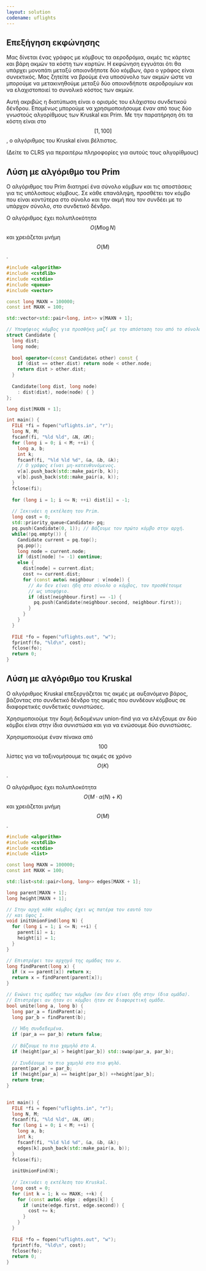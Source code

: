 ```yaml
---
layout: solution
codename: uflights
---
```

## Επεξήγηση εκφώνησης
Μας δίνεται ένας γράφος με κόμβους τα αεροδρόμια, ακμές τις κάρτες και βάρη ακμών τα κόστη των καρτών. Η εκφώνηση εγγυάται ότι θα υπάρχει μονοπάτι μεταξύ οποιονδήποτε δύο κόμβων, άρα ο γράφος είναι συνεκτικός. Μας ζητείτε να βρούμε ένα υποσύνολο των ακμών ώστε να μπορούμε να μετακινηθούμε μεταξύ δύο οποιονδήποτε αεροδρομίων και να ελαχιστοποιεί το συνολικό κόστος των ακμών. 

Αυτή ακριβώς η διατύπωση είναι o ορισμός του ελάχιστου συνδετικού δένδρου. Επομένως μπορούμε να χρησιμοποιήσουμε έναν από τους δύο γνωστούς αλγορίθμους των Kruskal και Prim. Με την παρατήρηση ότι τα κόστη είναι στο $$[1, 100]$$, ο αλγόριθμος του Kruskal είναι βέλτιστος.

(Δείτε το CLRS για περαιτέρω πληροφορίες για αυτούς τους αλγορίθμους)


## Λύση με αλγόριθμο του Prim
Ο αλγόριθμος του Prim διατηρεί ένα σύνολο κόμβων και τις αποστάσεις για τις υπόλοιπους κόμβους. Σε κάθε επανάληψη, προσθέτει τον κόμβο που είναι κοντύτερα στο σύνολο και την ακμή που τον συνδέει με το υπάρχον σύνολο, στο συνδετικό δένδρο.

Ο αλγόριθμος έχει πολυπλοκότητα $$O(M \log N)$$ και χρειάζεται μνήμη $$O(M)$$.

```c++
#include <algorithm>
#include <cstdlib>
#include <cstdio>
#include <queue>
#include <vector>

const long MAXN = 100000;
const int MAXK = 100;

std::vector<std::pair<long, int>> v[MAXN + 1];

// Υποψήφιος κόμβος για προσθήκη μαζί με την απόσταση του από το σύνολο.
struct Candidate {
  long dist;
  long node;
  
  bool operator<(const Candidate& other) const {
    if (dist == other.dist) return node < other.node;
    return dist > other.dist;
  }
  
  Candidate(long dist, long node) 
    : dist(dist), node(node) { }
};

long dist[MAXN + 1];

int main() {
  FILE *fi = fopen("uflights.in", "r");
  long N, M;
  fscanf(fi, "%ld %ld", &N, &M);
  for (long i = 0; i < M; ++i) {
    long a, b;
    int k;
    fscanf(fi, "%ld %ld %d", &a, &b, &k);
    // Ο γράφος είναι μη-κατευθυνόμενος.
    v[a].push_back(std::make_pair(b, k));
    v[b].push_back(std::make_pair(a, k));
  }
  fclose(fi);
  
  for (long i = 1; i <= N; ++i) dist[i] = -1;
  
  // Ξεκινάει η εκτέλεση του Prim.
  long cost = 0;
  std::priority_queue<Candidate> pq;
  pq.push(Candidate(0, 1)); // Βάζουμε τον πρώτο κόμβο στην αρχή.
  while(!pq.empty()) {
    Candidate current = pq.top();
    pq.pop();
    long node = current.node;
    if (dist[node] != -1) continue;
    else {
      dist[node] = current.dist;
      cost += current.dist;
      for (const auto& neighbour : v[node]) {
        // Αν δεν είναι ήδη στο σύνολο ο κόμβος, τον προσθέτουμε
        // ως υποψήφιο.
        if (dist[neighbour.first] == -1) {
          pq.push(Candidate(neighbour.second, neighbour.first));
        }
      }
    }
  }
  
  FILE *fo = fopen("uflights.out", "w");
  fprintf(fo, "%ld\n", cost);
  fclose(fo);
  return 0;
}

```

## Λύση με αλγόριθμο του Kruskal
Ο αλγόριθμος Kruskal επεξεργάζεται τις ακμές με αυξανόμενο βάρος, βάζοντας στο συνδετικό δένδρο της ακμές που συνδέουν κόμβους σε διαφορετικές συνδετικές συνιστώσες. 

Χρησιμοποιούμε την δομή δεδομένων union-find για να ελέγξουμε αν δύο κόμβοι είναι στην ίδια συνιστώσα και για να ενώσουμε δύο συνιστώσες.

Χρησιμοποιούμε έναν πίνακα από $$100$$ λίστες για να ταξινομήσουμε τις ακμές σε χρόνο $$O(K)$$.

Ο αλγόριθμος έχει πολυπλοκότητα $$O(M\cdot \alpha(N) + K)$$ και χρειάζεται μνήμη $$O(M)$$.

```c++
#include <algorithm>
#include <cstdlib>
#include <cstdio>
#include <list>

const long MAXN = 100000;
const int MAXK = 100;

std::list<std::pair<long, long>> edges[MAXK + 1];

long parent[MAXN + 1];
long height[MAXN + 1];

// Στην αρχή κάθε κόμβος έχει ως πατέρα τον εαυτό του
// και ύψος 1.
void initUnionFind(long N) {
  for (long i = 1; i <= N; ++i) {
    parent[i] = i;
    height[i] = 1;
  }
}

// Επιστρέφει τον αρχηγό της ομάδας του x.
long findParent(long x) {
  if (x == parent[x]) return x;
  return x = findParent(parent[x]);
}

// Ενώνει τις ομάδες των κόμβων (αν δεν είναι ήδη στην ίδια ομάδα).
// Επιστρέφει αν ήταν οι κόμβοι ήταν σε διαφορετική ομάδα.
bool unite(long a, long b) {
  long par_a = findParent(a);
  long par_b = findParent(b);
  
  // Ήδη συνδεδεμένα.
  if (par_a == par_b) return false;
  
  // Βάζουμε το πιο χαμηλό στο Α.
  if (height[par_a] > height[par_b]) std::swap(par_a, par_b);
  
  // Συνδέουμε το πιο χαμηλό στο πιο ψηλό.
  parent[par_a] = par_b;
  if (height[par_a] == height[par_b]) ++height[par_b];
  return true;
}
    

int main() {
  FILE *fi = fopen("uflights.in", "r");
  long N, M;
  fscanf(fi, "%ld %ld", &N, &M);
  for (long i = 0; i < M; ++i) {
    long a, b;
    int k;
    fscanf(fi, "%ld %ld %d", &a, &b, &k);
    edges[k].push_back(std::make_pair(a, b));
  }
  fclose(fi);
  
  initUnionFind(N);
  
  // Ξεκινάει η εκτέλεση του Kruskal.
  long cost = 0;
  for (int k = 1; k <= MAXK; ++k) {
    for (const auto& edge : edges[k]) {
      if (unite(edge.first, edge.second)) {
        cost += k;
      }
    }
  }
  
  FILE *fo = fopen("uflights.out", "w");
  fprintf(fo, "%ld\n", cost);
  fclose(fo);
  return 0;
}

```
